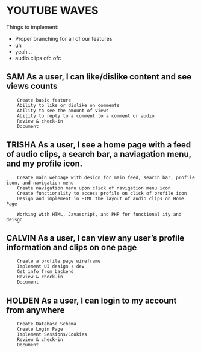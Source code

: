 # YOUTUBE WAVES


Things to implement:
- Proper branching for all of our features
- uh
- yeah...
- audio clips ofc ofc

## SAM		As a user, I can like/dislike content and see views counts 
		Create basic feature 
		Ability to like or dislike on comments 
		Ability to see the amount of views 
		Ability to reply to a comment to a comment or audio 
		Review & check-in
		Document
## TRISHA	As a user, I see a home page with a feed of audio clips, a search bar, a naviagation menu, and my profile icon.	
		Create main webpage with design for main feed, search bar, profile icon, and navigation menu
        Create navigation menu upon click of navigation menu icon
        Create functionality to access profile on click of profile icon
        Design and implement in HTML the layout of audio clips on Home Page

        Working with HTML, Javascript, and PHP for functional ity and deisgn
## CALVIN	As a user, I can view any user’s profile information and clips on one page	
		Create a profile page wireframe
		Implement UI design + dev
		Get info from backend
		Review & check-in
		Document
## HOLDEN	As a user, I can login to my account from anywhere	
		Create Database Schema
		Create Login Page
		Implement Sessions/Cookies
		Review & check-in
		Document
